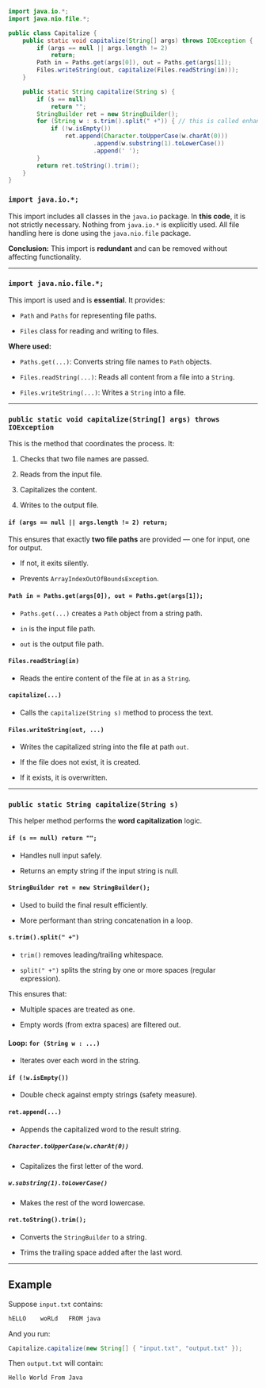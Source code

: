 ```java
import java.io.*;
import java.nio.file.*;

public class Capitalize {
    public static void capitalize(String[] args) throws IOException {
        if (args == null || args.length != 2)
            return;
        Path in = Paths.get(args[0]), out = Paths.get(args[1]);
        Files.writeString(out, capitalize(Files.readString(in)));
    }

    public static String capitalize(String s) {
        if (s == null)
            return "";
        StringBuilder ret = new StringBuilder();
        for (String w : s.trim().split(" +")) { // this is called enhanced loop
            if (!w.isEmpty())
                ret.append(Character.toUpperCase(w.charAt(0)))
                        .append(w.substring(1).toLowerCase())
                        .append(' ');
        }
        return ret.toString().trim();
    }
}
```

### `import java.io.*;`

This import includes all classes in the `java.io` package. In **this code**, it is not strictly necessary. Nothing from `java.io.*` is explicitly used. All file handling here is done using the `java.nio.file` package.

**Conclusion:** This import is **redundant** and can be removed without affecting functionality.

---

### `import java.nio.file.*;`

This import is used and is **essential**. It provides:

-   `Path` and `Paths` for representing file paths.
    
-   `Files` class for reading and writing to files.
    

**Where used:**

-   `Paths.get(...)`: Converts string file names to `Path` objects.
    
-   `Files.readString(...)`: Reads all content from a file into a `String`.
    
-   `Files.writeString(...)`: Writes a `String` into a file.
    

---

### `public static void capitalize(String[] args) throws IOException`

This is the method that coordinates the process. It:

1.  Checks that two file names are passed.
    
2.  Reads from the input file.
    
3.  Capitalizes the content.
    
4.  Writes to the output file.
    

#### `if (args == null || args.length != 2) return;`

This ensures that exactly **two file paths** are provided — one for input, one for output.

-   If not, it exits silently.
    
-   Prevents `ArrayIndexOutOfBoundsException`.
    

#### `Path in = Paths.get(args[0]), out = Paths.get(args[1]);`

-   `Paths.get(...)` creates a `Path` object from a string path.
    
-   `in` is the input file path.
    
-   `out` is the output file path.
    

#### `Files.readString(in)`

-   Reads the entire content of the file at `in` as a `String`.
    

#### `capitalize(...)`

-   Calls the `capitalize(String s)` method to process the text.
    

#### `Files.writeString(out, ...)`

-   Writes the capitalized string into the file at path `out`.
    
-   If the file does not exist, it is created.
    
-   If it exists, it is overwritten.
    

---

### `public static String capitalize(String s)`

This helper method performs the **word capitalization** logic.

#### `if (s == null) return "";`

-   Handles null input safely.
    
-   Returns an empty string if the input string is null.
    

#### `StringBuilder ret = new StringBuilder();`

-   Used to build the final result efficiently.
    
-   More performant than string concatenation in a loop.
    

#### `s.trim().split(" +")`

-   `trim()` removes leading/trailing whitespace.
    
-   `split(" +")` splits the string by one or more spaces (regular expression).
    

This ensures that:

-   Multiple spaces are treated as one.
    
-   Empty words (from extra spaces) are filtered out.
    

#### Loop: `for (String w : ...)`

-   Iterates over each word in the string.
    

#### `if (!w.isEmpty())`

-   Double check against empty strings (safety measure).
    

#### `ret.append(...)`

-   Appends the capitalized word to the result string.
    

##### `Character.toUpperCase(w.charAt(0))`

-   Capitalizes the first letter of the word.
    

##### `w.substring(1).toLowerCase()`

-   Makes the rest of the word lowercase.
    

#### `ret.toString().trim();`

-   Converts the `StringBuilder` to a string.
    
-   Trims the trailing space added after the last word.
    

---

## Example

Suppose `input.txt` contains:

```css
hELLO    woRLd   FROM java
```

And you run:

```java
Capitalize.capitalize(new String[] { "input.txt", "output.txt" });
```

Then `output.txt` will contain:

```css
Hello World From Java
```
